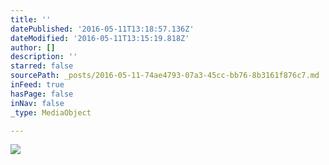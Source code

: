 ```yaml
---
title: ''
datePublished: '2016-05-11T13:18:57.136Z'
dateModified: '2016-05-11T13:15:19.818Z'
author: []
description: ''
starred: false
sourcePath: _posts/2016-05-11-74ae4793-07a3-45cc-bb76-8b3161f876c7.md
inFeed: true
hasPage: false
inNav: false
_type: MediaObject

---
```

![](https://the-grid-user-content.s3-us-west-2.amazonaws.com/1cceb3e2-9871-447a-8460-742c4950751d.png)